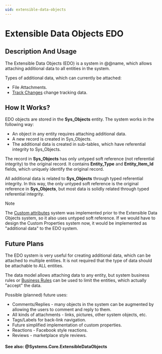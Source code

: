 ```yaml
---
uid: extensible-data-objects
---
```


# Extensible Data Objects EDO

## Description And Usage

The Extensible Data Objects (EDO) is a system in @@name, which allows attaching additional data to all entities in the system.

Types of additional data, which can currently be attached:

- File Attachments.
- [Track Changes](track-changes.md) change tracking data.

## How It Works?

EDO objects are stored in the **Sys_Objects** entity. The system works in the following way:

- An object in any entity requires attaching additional data.
- A new record is created in Sys_Objects.
- The additional data is created in sub-tables, which have referential integrity to Sys_Objects.

The record in **Sys_Objects** has only untyped soft reference (not referential integrity) to the original record. It contains **Entity_Type** and **Entity_Item_Id** fields, which uniquely identify the original record.

All additional data is related to **Sys_Objects** through typed referential integrity. In this way, the only untyped soft reference is the original reference in **Sys_Objects**, but most data is solidly related through typed referential integrity.

> [!NOTE] 
> The [Custom attributes](~/advanced/custom-attributes/index.md) system was implemented prior to the Extensible Data Objects system, so it also uses untyped soft reference.
> If we would have to design the Custom Properties system now, it would be implemented as "additional data" to the EDO system.

## Future Plans

The EDO system is very useful for creating additional data, which can be attached to multiple entities. It is not required that the type of data should be attachable to ALL entities.

The data model allows attaching data to any entity, but system business rules or [Business Rules](../business-rules/index.md) can be used to limit the entities, which actually "accept" the data.

Possible (planned) future uses:

- Comments/Replies - many objects in the system can be augmented by allowing the users to comment and reply to them.
- All kinds of attachments - links, pictures, other system objects, etc.
- Tags/Labels for back-link navigation.
- Future simplified implementation of custom properties.
- Reactions - Facebook style reactions.
- Reviews - marketplace style reviews.

#### See also: @Systems.Core.ExtensibleDataObjects
